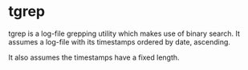 tgrep
=====

tgrep is a log-file grepping utility which makes use of binary search.
It assumes a log-file with its timestamps ordered by date, ascending.

It also assumes the timestamps have a fixed length.

